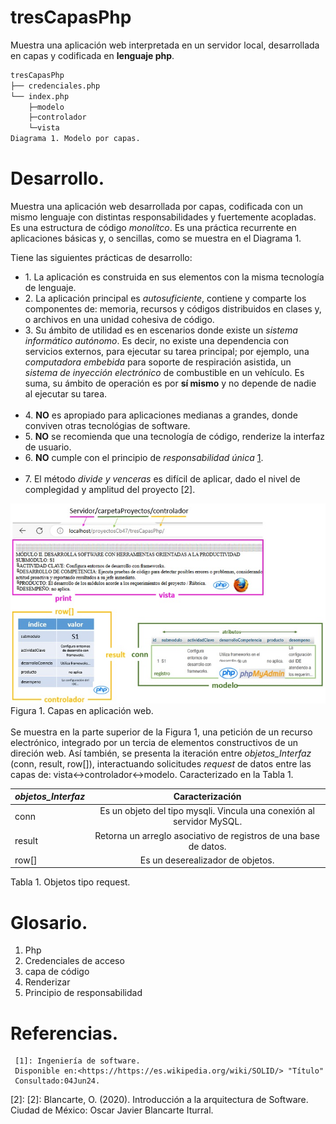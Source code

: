 # tresCapasPhp
Muestra una aplicación web interpretada en un servidor local, 
desarrollada en capas y codificada en **lenguaje php**.

```bash
tresCapasPhp
├── credenciales.php
└── index.php
	├─modelo
	├─controlador
	└─vista
Diagrama 1. Modelo por capas.
```

# Desarrollo.
Muestra una aplicación web desarrollada por capas, codificada con un mismo lenguaje 
con distintas responsabilidades y fuertemente acopladas. 
Es una estructura de código *monolítco*. Es una práctica 
recurrente en aplicaciones básicas y, o sencillas, como se muestra en el 
Diagrama 1.

Tiene las siguientes prácticas de desarrollo:
     <ul> 
	 <li> 1. La aplicación es construida en sus elementos con la misma tecnología de lenguaje.</li>
	 <li> 2. La aplicación principal es _autosuficiente_, contiene y comparte 
			 los componentes de: memoria, recursos y códigos distribuidos en clases y, o archivos
			 en una unidad cohesiva de código.</li>
	 <li> 3. Su ámbito de utilidad es en escenarios donde existe un _sistema informático 
			 autónomo_. Es decir, no existe una dependencia con servicios externos, 
			 para ejecutar su tarea principal; por ejemplo, una _computadora embebida_
			 para soporte de respiración asistida, un _sistema de inyección electrónico_ de 
			 combustible en un vehículo. Es suma, su ámbito de operación es por 
			 **sí mismo** y no depende de nadie al ejecutar su tarea.</li>	
	 <li> 4. **NO** es apropiado para aplicaciones medianas a grandes,
			 donde conviven otras tecnológias de software.</li> 
	 <li> 5. **NO** se recomienda que una tecnología de código, renderize la interfaz de usuario.</li> 
	 <li> 6. **NO** cumple con el principio de _responsabilidad única_ [1]. </li>			 
	 <li> 7. El método _divide y venceras_  es difícil de aplicar, dado el nivel de 
			 complegidad y amplitud del proyecto [2]. </li>
     </ul>
     
![capasModeloVistaControlador](/img/capasModeloVistaControlador.jpg "modelo en capascon Php")
</br>
Figura 1. Capas en aplicación web.
</br></br>
Se muestra en la parte superior de la Figura 1, una petición de un recurso electrónico, integrado por un tercia de elementos 
constructivos de un direción web. 
Así también, se presenta la iteración entre _objetos_Interfaz_  (conn, result, row[]), interactuando solicitudes _request_ de 
datos entre las capas de: vista↔controlador↔modelo. Caracterizado en la Tabla 1.

| _objetos_Interfaz_ | Caracterización | 
|:-------------- |:----------:| 
| conn           | Es un objeto del tipo mysqli. Vincula una conexión al servidor MySQL.| 
| result         | Retorna un arreglo asociativo de registros de una base de datos.    | 
| row[]          | Es un deserealizador de objetos. | 

Tabla 1. Objetos tipo request.
</br>


# Glosario. 
<ol>
<li>Php</li>
<li>Credenciales de acceso</li>
<li>capa de código</li>
<li>Renderizar</li>
<li>Principio de responsabilidad</li>
</ol>


# Referencias.

[1]: https://es.wikipedia.org/wiki/SOLID 

     [1]: Ingeniería de software.
     Disponible en:<https://https://es.wikipedia.org/wiki/SOLID/> "Título"
     Consultado:04Jun24.
[2]: 
	[2]: Blancarte, O. (2020). Introducción a la arquitectura de Software. 
	Ciudad de México: Oscar Javier Blancarte Iturral.

